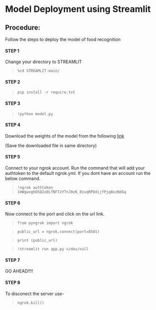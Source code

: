 # Model Deployment using Streamlit

## Procedure:
Follow the steps to deploy the model of food recognition
#### STEP 1
Change your directory to STREAMLIT
>`%cd STREAMLIT-main/`
#### STEP 2
> `pip install -r require.txt`
#### STEP 3
> `!python model.py`
#### STEP 4
Download the weights of the model from the following [link](https://drive.google.com/file/d/1U6A1R3AO8HTeLKMmMAlx_D3dN7F09pVO/view?usp=sharing)

(Save the downloaded file in same directory)
#### STEP 5
Connect to your ngrok account. Run the command that will add your authtoken to the default ngrok.yml. If you dont have an account run the below command.
> `!ngrok authtoken 1mWgwxghOSQ2x0LfNFTzYTnJ9zK_81vqRPDdijfPjq8ozBdGq`
#### STEP 6
Now connect to the port and click on the url link.
> `from pyngrok import ngrok`

> `public_url = ngrok.connect(port=8501)`

> `print (public_url)`

> `!streamlit run app.py >/dev/null`
#### STEP 7
GO AHEAD!!!!
#### STEP 8
To disconect the server use-
> `ngrok.kill()`
